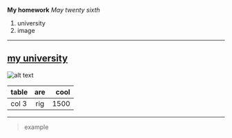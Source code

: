 **My homework**
*May twenty sixth*
1. university
2. image
---
[my university](https://www.koreatech.ac.kr)
---
![alt text](https://img.naver.net/static/www/u/2013/0731/nmms_224940510.gif)

|table	| are | cool |
|-------|:---:| ----:|
|col 3  |rig  | 1500 |

---
>example


